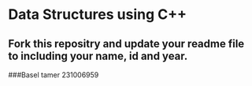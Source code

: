 # Data Structures using C++
## Fork this repositry and update your readme file to including your name, id and year.
###Basel tamer 231006959 
